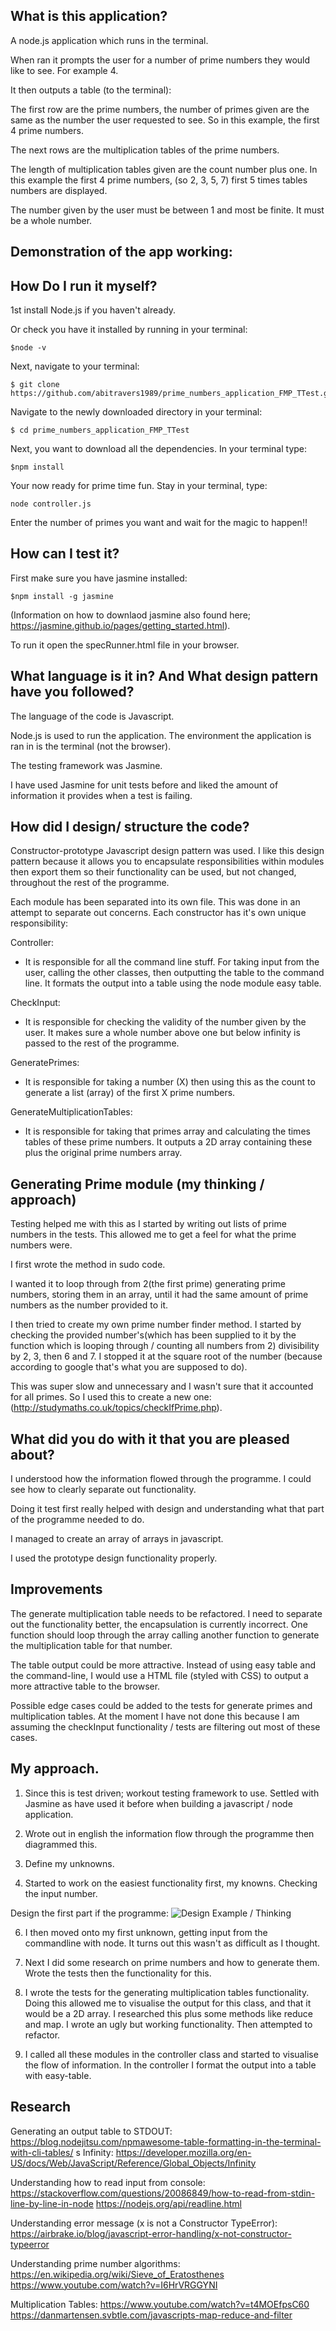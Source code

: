 ## What is this application?

A node.js application which runs in the terminal.

When ran it prompts the user for a number of prime numbers they would like to see. For example 4.

It then outputs a table (to the terminal):

The first row are the prime numbers, the number of primes given are the same as the number the user requested to see. So in this example, the first 4 prime numbers.

The next rows are the multiplication tables of the prime numbers.

The length of multiplication tables given are the count number plus one.
In this example the first 4 prime numbers, (so 2, 3, 5, 7) first 5 times tables numbers are displayed.

The number given by the user must be between 1 and most be finite. It must be a whole number.

## Demonstration of the app working:


## How Do I run it myself?

1st install Node.js if you haven't already.

Or check you have it installed by running in your terminal:

```````
$node -v
```````

Next, navigate to your terminal:

``````
$ git clone https://github.com/abitravers1989/prime_numbers_application_FMP_TTest.git
``````

Navigate to the newly downloaded directory in your terminal:

`````
$ cd prime_numbers_application_FMP_TTest
`````

Next, you want to download all the dependencies. In your terminal type:

`````
$npm install
`````

Your now ready for prime time fun.
Stay in your terminal, type:

`````
node controller.js
`````

Enter the number of primes you want and wait for the magic to happen!!


## How can I test it?

First make sure you have jasmine installed:

``````
$npm install -g jasmine
``````
(Information on how to downlaod jasmine also found here; https://jasmine.github.io/pages/getting_started.html).


To run it open the specRunner.html file in your browser.


## What language is it in? And What design pattern have you followed?

The language of the code is Javascript.

Node.js is used to run the application. The environment the application is ran in is the terminal (not the browser).

The testing framework was Jasmine.

I have used Jasmine for unit tests before and liked the amount of information it provides when a test is failing.


## How did I design/ structure the code?

Constructor-prototype Javascript design pattern was used. I like this design pattern because it allows you to encapsulate responsibilities within modules then export them so their functionality can be used, but not changed, throughout the rest of the programme.

Each module has been separated into its own file. This was done in an attempt to separate out concerns. Each constructor has it's own unique responsibility:

Controller:
 - It is responsible for all the command line stuff. For taking input from the user, calling the other classes, then outputting the table to the command line. It formats the output into a table using the node module easy table.

CheckInput:
- It is responsible for checking the validity of the number given by the user. It makes sure a whole number above one but below infinity is passed to the rest of the programme.

GeneratePrimes:

- It is responsible for taking a number (X) then using this as the count to generate a list (array) of the first X prime numbers.

GenerateMultiplicationTables:

- It is responsible for taking that primes array and calculating the times tables of these prime numbers. It outputs a 2D array containing these plus the original prime numbers array.


## Generating Prime module (my thinking / approach)


Testing helped me with this as I started by writing out lists of prime numbers in the tests. This allowed me to get a feel for what the prime numbers were.

I first wrote the method in sudo code.

I wanted it to loop through from 2(the first prime) generating prime numbers, storing them in an array, until it had the same amount of prime numbers as the number provided to it.

I then tried to create my own prime number finder method. I started by checking the provided number's(which has been supplied to it by the function which is looping through / counting all numbers from 2) divisibility by 2, 3, then 6 and 7. I stopped it at the square root of the number (because according to google that's what you are supposed to do).

This was super slow and unnecessary and I wasn't sure that it accounted for all primes. So I used this to create a new one: (http://studymaths.co.uk/topics/checkIfPrime.php).


## What did you do with it that you are pleased about?


I understood how the information flowed through the programme. I could see how to clearly separate out functionality.

Doing it test first really helped with design and understanding what that part of the programme needed to do.

I managed to create an array of arrays in javascript.

I used the prototype design functionality properly.


## Improvements

The generate multiplication table needs to be refactored. I need to separate out the functionality better, the encapsulation is currently incorrect. One function should loop through the array calling another function to generate the multiplication table for that number.

The table output could be more attractive. Instead of using easy table and the command-line, I would use a HTML file (styled with CSS) to output a more attractive table to the browser.

Possible edge cases could be added to the tests for generate primes and multiplication tables. At the moment I have not done this because I am assuming the checkInput functionality / tests are filtering out most of these cases.


## My approach.


1. Since this is test driven; workout testing framework to use.
Settled with Jasmine as have used it before when building a javascript / node application.

2. Wrote out in english the information flow through the programme then diagrammed this.

4. Define my unknowns.

5. Started to work on the easiest functionality first, my knowns. Checking the input number.

Design the first part if the programme:
![Design Example / Thinking](https://github.com/abitravers1989/prime_numbers_application_FMP_TTest/blob/master/public/first_design.jpg)

6. I then moved onto my first unknown,  getting input from the commandline with node. It turns out this wasn't as difficult as I thought.

7. Next I did some research on prime numbers and how to generate them. Wrote the tests then the functionality for this.

8. I wrote the tests for the generating multiplication tables functionality. Doing this allowed me to visualise the output for this class, and that it would be a 2D array. I researched this plus some methods like reduce and map. I wrote an ugly but working functionality. Then attempted to refactor.

9. I called all these modules in the controller class and started to visualise the flow of information. In the controller I format the output into a table with easy-table.


## Research

Generating an output table to STDOUT:
https://blog.nodejitsu.com/npmawesome-table-formatting-in-the-terminal-with-cli-tables/
s
Infinity:
https://developer.mozilla.org/en-US/docs/Web/JavaScript/Reference/Global_Objects/Infinity

Understanding how to read input from console:
https://stackoverflow.com/questions/20086849/how-to-read-from-stdin-line-by-line-in-node
https://nodejs.org/api/readline.html

Understanding error message (x is not a Constructor TypeError):
https://airbrake.io/blog/javascript-error-handling/x-not-constructor-typeerror

Understanding prime number algorithms:
https://en.wikipedia.org/wiki/Sieve_of_Eratosthenes
https://www.youtube.com/watch?v=I6HrVRGGYNI


Multiplication Tables:
https://www.youtube.com/watch?v=t4MOEfpsC60
https://danmartensen.svbtle.com/javascripts-map-reduce-and-filter
